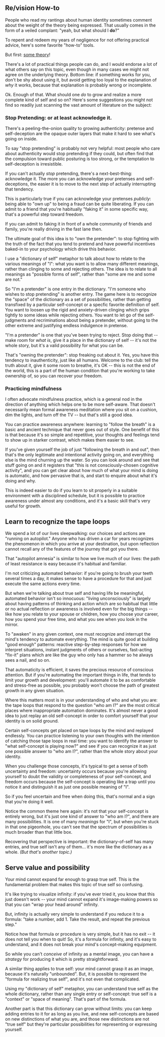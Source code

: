 ## Re/vision How-to

People who read my rantings about human identity sometimes comment about the weight of the theory being expressed. That usually comes in the form of a veiled complant: "yeah, but what should I **do**?"

To repent and redeem my years of negligence for not offering practical advice, here's some favorite "how-to" tools.

But first: [some theory](https://www.quora.com/Is-the-ego-maintained-after-enlightening-ones-being-to-the-point-of-completion-of-the-reunification-of-the-mind/answer/Les-Matheson-1?srid=C3lY)!

There's a lot of practical things people can do, and I would endorse a lot of what others say on this topic, even though in many cases we might not agree on the underlying theory.  Bottom line: if something works for you, don't be shy about using it, but avoid getting too loyal to the explanation of *why* it works,  because that explanation is probably wrong or incomplete.

Ok.  Enough of that.  What should one *do* to grow and realize a more complete kind of self and so on? Here's some suggestions you might not find so readily just scanning the vast amount of literature on the subject:

### Stop Pretending: or at least acknowledge it.

There's a peeling-the-onion quality to growing authenticity: pretense and self-deception are the opaque outer layers that make it hard to see what's going on inside.

To say "stop pretending" is probably not very helpful: most people who care about authenticity would stop pretending if they could, but often find that the compulsion toward public posturing is too strong, or the temptation to self-deception is irresistible.

If you can't actually *stop* pretending, there's a next-best-thing:  acknowledge it.  The more you can acknowledge your pretenses and self-deceptions, the easier it is to move to the next step of actually interrupting that tendency.

This is particularly true if you can acknowledge your pretenses *publicly*: being able to "own up" to being a fraud can be quite liberating.  If you can admit to a friend that you're habitually "faking it" in some specific way, that's a powerful step toward freedom.

If you can admit to faking it in front of a whole community of friends and family, you're really driving in the fast lane then.

The ultimate goal of this idea is to "own the pretender": to stop fighting with the truth of the fact that you tend to pretend and have powerful incentives baked-in to your psychology which drive this behavior.

I use a "dictionary of self" metaphor to talk about how to relate to the various meanings of "I": what you want is to allow many different meanings, rather than clinging to some and rejecting others.  The idea is to relate to all meanings as "possible forms of self", rather than "some are me and some are not."

So "I'm a pretender" is one entry in the dictionary.  "I'm someone who wishes to stop pretending" is another entry. The game here is to recognize the "space" of the dictionary as a set of possibilities, rather than getting transfixed by a particular self-concept or a specfic favorite definition of self.   You want to loosen up the rigid and anxiety-driven clinging which grips tightly to some ideas while rejecting others. You want to let go of the self-judgments and recriminations about being a pretender, without going to the other extreme and justifying endless indulgence in pretense.

"I'm a pretender" is one that you've been trying to reject.  Stop doing that -- make room for *what is*, give it a place in the dictionary of self -- it's not the whole story, but it's a valid possibility for what you can be.

That's "owning the pretender": stop freaking out about it.  Yes, you have this tendency to inauthenticity, just like all humans.  Welcome to the club: tell the truth about it, give it some room to breathe, it's OK -- this is not the end of the world, this is a part of the human condition that you're working to take ownership of, so you can recover your freedom.



### Practicing mindfulness

I often advocate mindfulness practice, which is a general nod in the direction of anything which helps one to be more self-aware. That doesn't necessarily mean formal awareness meditation where you sit on a cushion, dim the lights, and turn off the TV -- but that's still a good idea.

You can practice awareness anywhere: learning to "follow the breath" is a basic and ancient technique that never goes out of style.  One benefit of this is that because it's so simple and repetitive, your thoughts and feelings tend to show up in starker contrast, which makes them easier to see.

If you've given yourself the job of just "following the breath in and out", then that's the only legitimate and intentional activity going on, and everything else is the mind churning up the water.  So you can look around and see that stuff going on and it registers that "this is not consciously-chosen cognitive activity", and you can get clear about how much of what your mind is doing is automatic, and how pervasive that is, and start to enquire about what it's doing and why.

This is indeed easier to do if you learn to sit properly in a suitable environment with a disciplined schedule, but it is possible to practice awareness under almost any conditions, and it's a basic skill that's very useful for growth.

## Learn to recognize the tape loops

We spend a lot of our lives sleepwalking: our choices and actions are "running on autopilot."  Anyone who has driven a car for years recognizes the phenomenon in which you arrive at your destination, but upon reflection cannot recall any of the features of the journey that got you there.

That "autopilot amnesia" is similar to how we live much of our lives: the path of least resistance is easy because it's habitual and familiar.

I'm not criticizing automated behavior: if you're going to brush your teeth several times a day, it makes sense to have a procedure for that and just execute the same actions every time.

But when we're talking about true self and having life be meaningful, automated behavior isn't so innocuous: "living unconsciously" is largely about having patterns of thinking and action which are so habitual that little or no actual reflection or awareness is involved even for the big things -- like how you relate to your spouse or children, how you choose your career, how you spend your free time, and what you see when you look in the mirror.

To "awaken" in any given context, one must recognize and interrupt the mind's tendency to automate everything.  The mind is quite good at building "good enough" patterns: reactive step-by-step responses for how we interpret situations, instant judgments of others or ourselves, fast-acting "fix-it" plans which are like the guy who only has a hammer so he always sees a nail, and so on.

That automaticity is efficient, it saves the precious resource of conscious attention.  But if you're automating the important things in life, that tends to limit your growth and development: you'll automate it to be as comfortable and stress-free as possible, you probably won't choose the path of greatest growth in any given situation.

Where this matters most is in your understanding of who and what you are: the tape loops that respond to the question "who am I?" are the most critical places where inappropriate automation dominates.   It's almost never a good idea to just replay an old self-concept in order to comfort yourself that your identity is on solid ground.

Certain self-concepts get placed on tape loops by the mind and replayed endlessly.  You can practice listening to your own thoughts with the intention of catching those tape loops in real time: you want to identify the answer to "what self-concept is playing now?" and see if you can recognize it as just one possible answer to "who am I?", rather than the whole story about your identity.

When you challenge those concepts, it's typical to get a sense of both uncertainty and freedom: uncertainty occurs because you're allowing yourself to doubt the validity or completeness of your self-concept, and freedom occurs because the self-concept is operating like a trap until you notice it and distinguish it as just one possible meaning of "I".

So if you feel uncertain and free when doing this, that's normal and a sign that you're doing it well.

Notice the common theme here again: it's not that your self-concept is entirely wrong, but it's just one kind of answer to "who am I?", and there are many possibilities.  It is one of many *meanings* for "I", but when you're stuck in that one pigeonhole, you can't see that the spectrum of possibilities is much broader than that little box.

Recovering that perspective is important: the dictionary-of-self has many entries, and true self isn't any of them... it's more like the dictionary as a whole.  *(But that's another topic.)*

## Serve value and possibility

Your mind cannot expand far enough to grasp true self.  This is the fundamental problem that makes this topic of true self so confusing.

It's like trying to visualize infinity: if you've ever tried it, you know that this just doesn't work -- your mind cannot expand it's image-making powers so that you can "wrap your head around" infinity.

But, infinity is actually very simple to understand if you reduce it to a formula:  "take a number, add 1.  Take the result, and repeat the previous step."

Notice how that formula or procedure is very simple, but it has no exit -- it does not tell you when to quit!  So, it's a formula for infinity, and it's easy to understand, and it does not break your mind's concept-making equipment.

So while you can't *conceive* of infinity as a mental image, you can have a *strategy* for producing it which is pretty straightforward.

A similar thing applies to true self: your mind cannot grasp it as an image, because it's naturally "unbounded".  But, it is possible to represent the "formula for realizing true self", and it's not even that complicated.

Using my "dictionary of self" metaphor, you can understand true self as the whole dictionary, rather than any single entry or self-concept: true self is a "context" or "space of meaning".  That's part of the formula.

Another part is that this dictionary can grow without limits: you can keep adding entries to it for as long as you live, and new self-concepts are based on new distinctions of what you are, and those new distinctions are not "true self" but they're particular possibilities for representing or expressing yourself.




